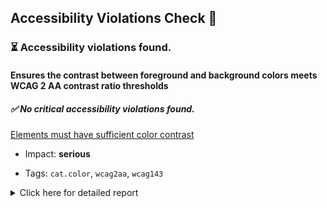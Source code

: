 ## Accessibility Violations Check 🔎

### ⏳ Accessibility violations found.

#### Ensures the contrast between foreground and background colors meets WCAG 2 AA contrast ratio thresholds

##### ✅ No critical accessibility violations found.

[Elements must have sufficient color contrast](https://dequeuniversity.com/rules/axe/3.5/color-contrast?application=axe-puppeteer)

- Impact: **serious**

- Tags: `cat.color`, `wcag2aa`, `wcag143`

<details><summary>Click here for detailed report</summary>

1.  **Node:** `<div class="inbutton">See Project</div>`, **Impact:** serious

    Fix any of the following:

    - Element has insufficient color contrast of 4.33 (foreground color: #edecff, background color: #6055f9, font size: 9.0pt (12px), font weight: normal). Expected contrast ratio of 4.5:1

1.  **Node:** `<div class="inbutton">See Project</div>`, **Impact:** serious

    Fix any of the following:

    - Element has insufficient color contrast of 4.33 (foreground color: #edecff, background color: #6055f9, font size: 9.0pt (12px), font weight: normal). Expected contrast ratio of 4.5:1

1.  **Node:** `<div class="inbutton">See Project</div>`, **Impact:** serious

    Fix any of the following:

    - Element has insufficient color contrast of 4.33 (foreground color: #edecff, background color: #6055f9, font size: 9.0pt (12px), font weight: normal). Expected contrast ratio of 4.5:1

</details>
